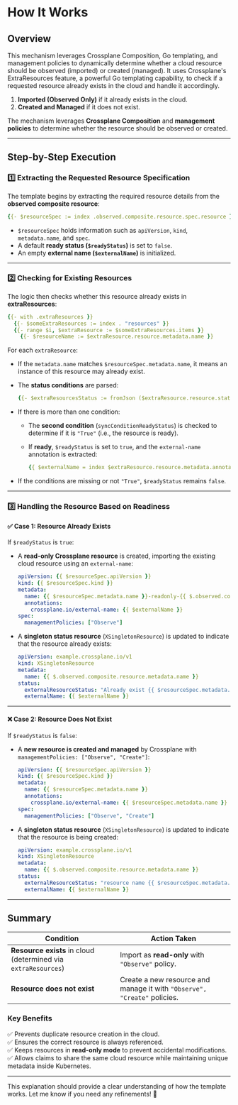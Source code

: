 # How It Works  

## Overview  
This mechanism leverages Crossplane Composition, Go templating, and management policies to dynamically determine whether a cloud resource should be observed (imported) or created (managed). It uses Crossplane's ExtraResources feature, a powerful Go templating capability, to check if a requested resource already exists in the cloud and handle it accordingly.

1. **Imported (Observed Only)** if it already exists in the cloud.  
2. **Created and Managed** if it does not exist.  

The mechanism leverages **Crossplane Composition** and **management policies** to determine whether the resource should be observed or created.  

---

## Step-by-Step Execution  

### 1️⃣ Extracting the Requested Resource Specification  
The template begins by extracting the required resource details from the **observed composite resource**:  

```yaml
{{- $resourceSpec := index .observed.composite.resource.spec.resource }}
```  

- `$resourceSpec` holds information such as `apiVersion`, `kind`, `metadata.name`, and `spec`.  
- A default **ready status (`$readyStatus`)** is set to `false`.  
- An empty **external name (`$externalName`)** is initialized.  

---

### 2️⃣ Checking for Existing Resources  
The logic then checks whether this resource already exists in **extraResources**:  

```yaml
{{- with .extraResources }}
  {{- $someExtraResources := index . "resources" }}
  {{- range $i, $extraResource := $someExtraResources.items }}
    {{- $resourceName := $extraResource.resource.metadata.name }}
```  

For each `extraResource`:  
- If the `metadata.name` matches `$resourceSpec.metadata.name`, it means an instance of this resource may already exist.  
- The **status conditions** are parsed:  

  ```yaml
  {{- $extraResourcesStatus := fromJson ($extraResource.resource.status.conditions | toJson) }}
  ```  

- If there is more than one condition:  
  - The **second condition** (`syncConditionReadyStatus`) is checked to determine if it is `"True"` (i.e., the resource is ready).  
  - If **ready**, `$readyStatus` is set to `true`, and the `external-name` annotation is extracted:  

    ```yaml
    {{ $externalName = index $extraResource.resource.metadata.annotations "crossplane.io/external-name" }}
    ```  

- If the conditions are missing or not `"True"`, `$readyStatus` remains `false`.  

---

### 3️⃣ Handling the Resource Based on Readiness  

#### ✅ **Case 1: Resource Already Exists**  
If `$readyStatus` is `true`:  

- A **read-only Crossplane resource** is created, importing the existing cloud resource using an `external-name`:  

  ```yaml
  apiVersion: {{ $resourceSpec.apiVersion }}
  kind: {{ $resourceSpec.kind }}
  metadata:
    name: {{ $resourceSpec.metadata.name }}-readonly-{{ $.observed.composite.resource.metadata.name }}
    annotations:
      crossplane.io/external-name: {{ $externalName }}
  spec:
    managementPolicies: ["Observe"]
  ```  

- A **singleton status resource** (`XSingletonResource`) is updated to indicate that the resource already exists:  

  ```yaml
  apiVersion: example.crossplane.io/v1
  kind: XSingletonResource
  metadata:
    name: {{ $.observed.composite.resource.metadata.name }}
  status:
    externalResourceStatus: "Already exist {{ $resourceSpec.metadata.name }} of kind {{ $resourceSpec.kind }}"
    externalName: {{ $externalName }}
  ```  

---

#### ❌ **Case 2: Resource Does Not Exist**  
If `$readyStatus` is `false`:  

- A **new resource is created and managed** by Crossplane with `managementPolicies: ["Observe", "Create"]`:  

  ```yaml
  apiVersion: {{ $resourceSpec.apiVersion }}
  kind: {{ $resourceSpec.kind }}
  metadata:
    name: {{ $resourceSpec.metadata.name }}
    annotations:
      crossplane.io/external-name: {{ $resourceSpec.metadata.name }}
  spec:
    managementPolicies: ["Observe", "Create"]
  ```  

- A **singleton status resource** (`XSingletonResource`) is updated to indicate that the resource is being created:  

  ```yaml
  apiVersion: example.crossplane.io/v1
  kind: XSingletonResource
  metadata:
    name: {{ $.observed.composite.resource.metadata.name }}
  status:
    externalResourceStatus: "resource name {{ $resourceSpec.metadata.name }} of kind {{ $resourceSpec.kind }} not exist. Creating.."
    externalName: {{ $externalName }}
  ```  

---

## Summary  

| Condition | Action Taken |
|-----------|-------------|
| **Resource exists** in cloud (determined via `extraResources`) | Import as **read-only** with `"Observe"` policy. |
| **Resource does not exist** | Create a new resource and manage it with `"Observe", "Create"` policies. |

### Key Benefits  
✅ Prevents duplicate resource creation in the cloud.  
✅ Ensures the correct resource is always referenced.  
✅ Keeps resources in **read-only mode** to prevent accidental modifications.  
✅ Allows claims to share the same cloud resource while maintaining unique metadata inside Kubernetes.  

---

This explanation should provide a clear understanding of how the template works. Let me know if you need any refinements! 🚀